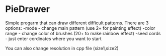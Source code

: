 # PieDrawer
Simple progarm that can draw different difficult patterns.
There are 3 options:
-mode - change main pattern (use 2+ for painting effect)
-color range - change color of brushes (20+ to make rainbow effect)
-seed cords - just enter cordinates where you want to start

You can also change resolution in cpp file (size1,size2)
